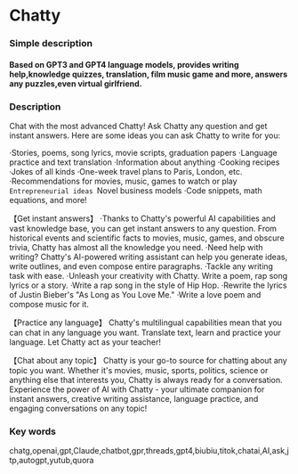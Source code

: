 # Chatty

### Simple description
#### Based on GPT3 and GPT4 language models, provides writing help,knowledge quizzes, translation, film music game and more, answers any puzzles,even virtual girlfriend.

### Description
Chat with the most advanced Chatty!
Ask Chatty any question and get instant answers.
Here are some ideas you can ask Chatty to write for you:

·Stories, poems, song lyrics, movie scripts, graduation papers
·Language practice and text translation
·Information about anything
·Cooking recipes
·Jokes of all kinds
·One-week travel plans to Paris, London, etc.
·Recommendations for movies, music, games to watch or play
`Entrepreneurial ideas
`Novel business models
·Code snippets, math equations, and more!

【Get instant answers】
·Thanks to Chatty's powerful AI capabilities and vast knowledge base, you can get instant answers to any question. From historical events and scientific facts to movies, music, games, and obscure trivia, Chatty has almost all the knowledge you need.
·Need help with writing? Chatty's AI-powered writing assistant can help you generate ideas, write outlines, and even compose entire paragraphs.
·Tackle any writing task with ease.
·Unleash your creativity with Chatty. Write a poem, rap song lyrics or a story.
·Write a rap song in the style of Hip Hop.
·Rewrite the lyrics of Justin Bieber's "As Long as You Love Me."
·Write a love poem and compose music for it.

【Practice any language】
Chatty's multilingual capabilities mean that you can chat in any language you want. Translate text, learn and practice your language. Let Chatty act as your teacher!

【Chat about any topic】
Chatty is your go-to source for chatting about any topic you want. Whether it's movies, music, sports, politics, science or anything else that interests you,
Chatty is always ready for a conversation.
Experience the power of AI with Chatty - your ultimate companion for instant answers,
creative writing assistance,
language practice,
and engaging conversations on any topic!

### Key words
chatg,openai,gpt,Claude,chatbot,gpr,threads,gpt4,biubiu,titok,chatai,AI,ask,jtp,autogpt,yutub,quora

